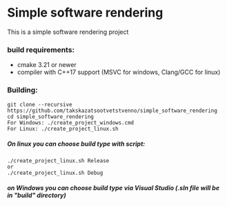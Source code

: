 # Simple software rendering
This is a simple software rendering project

### build requirements:
* cmake 3.21 or newer
* compiler with C++17 support (MSVC for windows, Clang/GCC for linux)

### Building:
    git clone --recursive https://github.com/takskazatsootvetstvenno/simple_software_rendering
    cd simple_software_rendering
    For Windows: ./create_project_windows.cmd
    For Linux: ./create_project_linux.sh

##### On linux you can choose build type with script:
    ./create_project_linux.sh Release
    or
    ./create_project_linux.sh Debug
##### on Windows you can choose build type via Visual Studio (.sln file will be in "build" directory)
